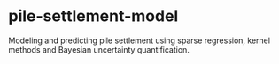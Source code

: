 # pile-settlement-model
Modeling and predicting pile settlement using sparse regression, kernel methods and Bayesian uncertainty quantification.
